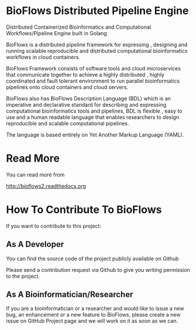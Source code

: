 BioFlows Distributed Pipeline Engine
====================================
Distributed Containerized Bioinformatics and Computational Workflows/Pipeline Engine built in Golang

BioFlows is a distributed pipeline framework for expressing , designing and running scalable reproducible and distributed computational bioinformatics workflows in cloud containers.

BioFlows Framework consists of software tools and cloud microservices that communicate together to achieve a highly distributed , highly coordinated and fault tolerant environment to run parallel bioinformatics pipelines onto cloud containers and cloud servers.

BioFlows also has BioFlows Description Language (BDL) which is an imperative and declarative standard for describing and expressing computational bioinformatics tools and pipelines, BDL is flexible , easy to use and a human readable language that enables researchers to design reproducible and scalable computational pipelines.

The language is based entirely on Yet Another Markup Language (YAML).

Read More
=========
You can read more from 

http://bioflows2.readthedocs.org

 
How To Contribute To BioFlows
=============================
 
 If you want to contribute to this project:
 
As A Developer
-------------

You can find the source code of the project publicly available on Github
 
Please send a contribution request via Github to give you writing permission to the project.
 
 
As A Bioinformatician/Researcher
--------------------------------

If you are a bioinformatician or a researcher and would like to issue a new bug, an enhancement or a new feature to BioFlows, please create a new issue on GitHub Project page and we will work on it as soon as we can.
 
 
 
